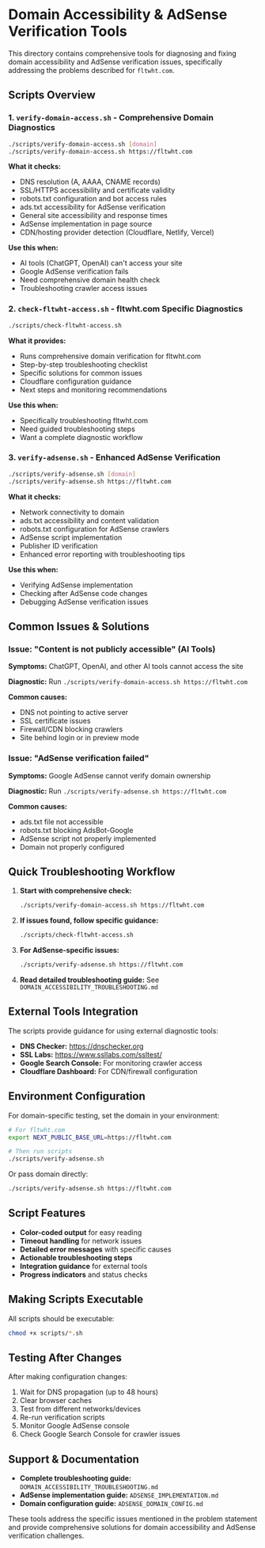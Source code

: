 # Domain Accessibility & AdSense Verification Tools

This directory contains comprehensive tools for diagnosing and fixing domain accessibility and AdSense verification issues, specifically addressing the problems described for `fltwht.com`.

## Scripts Overview

### 1. `verify-domain-access.sh` - Comprehensive Domain Diagnostics
```bash
./scripts/verify-domain-access.sh [domain]
./scripts/verify-domain-access.sh https://fltwht.com
```

**What it checks:**
- DNS resolution (A, AAAA, CNAME records)
- SSL/HTTPS accessibility and certificate validity
- robots.txt configuration and bot access rules
- ads.txt accessibility for AdSense verification
- General site accessibility and response times
- AdSense implementation in page source
- CDN/hosting provider detection (Cloudflare, Netlify, Vercel)

**Use this when:**
- AI tools (ChatGPT, OpenAI) can't access your site
- Google AdSense verification fails
- Need comprehensive domain health check
- Troubleshooting crawler access issues

### 2. `check-fltwht-access.sh` - fltwht.com Specific Diagnostics
```bash
./scripts/check-fltwht-access.sh
```

**What it provides:**
- Runs comprehensive domain verification for fltwht.com
- Step-by-step troubleshooting checklist
- Specific solutions for common issues
- Cloudflare configuration guidance
- Next steps and monitoring recommendations

**Use this when:**
- Specifically troubleshooting fltwht.com
- Need guided troubleshooting steps
- Want a complete diagnostic workflow

### 3. `verify-adsense.sh` - Enhanced AdSense Verification
```bash
./scripts/verify-adsense.sh [domain]
./scripts/verify-adsense.sh https://fltwht.com
```

**What it checks:**
- Network connectivity to domain
- ads.txt accessibility and content validation
- robots.txt configuration for AdSense crawlers
- AdSense script implementation
- Publisher ID verification
- Enhanced error reporting with troubleshooting tips

**Use this when:**
- Verifying AdSense implementation
- Checking after AdSense code changes
- Debugging AdSense verification issues

## Common Issues & Solutions

### Issue: "Content is not publicly accessible" (AI Tools)
**Symptoms:** ChatGPT, OpenAI, and other AI tools cannot access the site

**Diagnostic:** Run `./scripts/verify-domain-access.sh https://fltwht.com`

**Common causes:**
- DNS not pointing to active server
- SSL certificate issues
- Firewall/CDN blocking crawlers
- Site behind login or in preview mode

### Issue: "AdSense verification failed"
**Symptoms:** Google AdSense cannot verify domain ownership

**Diagnostic:** Run `./scripts/verify-adsense.sh https://fltwht.com`

**Common causes:**
- ads.txt file not accessible
- robots.txt blocking AdsBot-Google
- AdSense script not properly implemented
- Domain not properly configured

## Quick Troubleshooting Workflow

1. **Start with comprehensive check:**
   ```bash
   ./scripts/verify-domain-access.sh https://fltwht.com
   ```

2. **If issues found, follow specific guidance:**
   ```bash
   ./scripts/check-fltwht-access.sh
   ```

3. **For AdSense-specific issues:**
   ```bash
   ./scripts/verify-adsense.sh https://fltwht.com
   ```

4. **Read detailed troubleshooting guide:**
   See `DOMAIN_ACCESSIBILITY_TROUBLESHOOTING.md`

## External Tools Integration

The scripts provide guidance for using external diagnostic tools:

- **DNS Checker:** https://dnschecker.org
- **SSL Labs:** https://www.ssllabs.com/ssltest/
- **Google Search Console:** For monitoring crawler access
- **Cloudflare Dashboard:** For CDN/firewall configuration

## Environment Configuration

For domain-specific testing, set the domain in your environment:

```bash
# For fltwht.com
export NEXT_PUBLIC_BASE_URL=https://fltwht.com

# Then run scripts
./scripts/verify-adsense.sh
```

Or pass domain directly:
```bash
./scripts/verify-adsense.sh https://fltwht.com
```

## Script Features

- **Color-coded output** for easy reading
- **Timeout handling** for network issues
- **Detailed error messages** with specific causes
- **Actionable troubleshooting steps**
- **Integration guidance** for external tools
- **Progress indicators** and status checks

## Making Scripts Executable

All scripts should be executable:
```bash
chmod +x scripts/*.sh
```

## Testing After Changes

After making configuration changes:

1. Wait for DNS propagation (up to 48 hours)
2. Clear browser caches
3. Test from different networks/devices
4. Re-run verification scripts
5. Monitor Google AdSense console
6. Check Google Search Console for crawler issues

## Support & Documentation

- **Complete troubleshooting guide:** `DOMAIN_ACCESSIBILITY_TROUBLESHOOTING.md`
- **AdSense implementation guide:** `ADSENSE_IMPLEMENTATION.md`
- **Domain configuration guide:** `ADSENSE_DOMAIN_CONFIG.md`

These tools address the specific issues mentioned in the problem statement and provide comprehensive solutions for domain accessibility and AdSense verification challenges.
